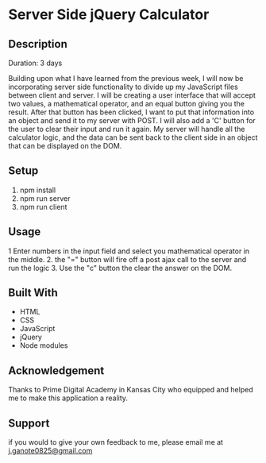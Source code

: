 # Server Side jQuery Calculator

## Description 

Duration: 3 days

Building upon what I have learned from the previous week, I will now be incorporating server side functionality to divide up my JavaScript files between client and server. I will be creating a user interface that will accept two values, a mathematical operator, and an equal button giving you the result. After that button has been clicked, I want to put that information into an object and send it to my server with POST. I will also add a 'C' button for the user to clear their input and run it again. My server will handle all the calculator logic, and the data can be sent back to the client side in an object that can be displayed on the DOM.


## Setup

1. npm install
2. npm run server
3. npm run client

## Usage 

1 Enter numbers in the input field and select you mathematical operator in the middle. 
2. the "=" button will fire off a post ajax call to the server and run the logic
3. Use the "c" button the clear the answer on the DOM.

## Built With

- HTML
- CSS
- JavaScript
- jQuery
- Node modules

## Acknowledgement

Thanks to Prime Digital Academy in Kansas City who equipped and helped me to make this application a reality.

## Support

if you would to give your own feedback to me, please email me at j.ganote0825@gmail.com